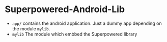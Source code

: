 # Superpowered-Android-Lib

* `app/` contains the android application. Just a dummy app depending on the module `mylib`.
* `mylib` The module which embbed the Superpowered library

